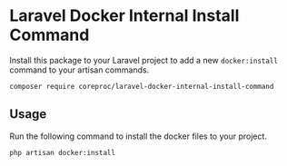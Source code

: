 # Laravel Docker Internal Install Command

Install this package to your Laravel project to add a new `docker:install` command to your artisan commands.

```
composer require coreproc/laravel-docker-internal-install-command
```

## Usage

Run the following command to install the docker files to your project.

```bash
php artisan docker:install
```
